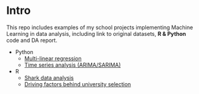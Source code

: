 # Intro
This repo includes examples of my school projects implementing Machine Learning in data analysis, including link to original datasets, **R & Python** code and DA report. 

- Python
  - [Multi-linear regression](https://github.com/yhuuc/data_analysis/blob/main/python/insurance%20%26%20house%20(multilinear%20regression).ipynb)
  - [Time series analysis (ARIMA/SARIMA)](https://github.com/yhuuc/data_analysis/blob/main/python/Time%20series%20(CO2%20emission).ipynb)
- R
  - [Shark data analysis](https://github.com/yhuuc/data_analysis/blob/main/R/shark-sighting-data-analysis.knit.md)
  - [Driving factors behind university selection](https://github.com/yhuuc/data_analysis/blob/main/R/Driving-Factors-behind-University-Selection.md)
